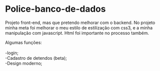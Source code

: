 # Police-banco-de-dados
 Projeto front-end, mas que pretendo melhorar com o backend.
No projeto minha meta foi melhorar o meu estilo de estilização com css3, e a minha manipulação com javascript. Html foi importante no processo também.


Algumas funções:
<br>
<br>
-login;<br>
-Cadastro de detendos (beta);<br>
-Design moderno;<br>

